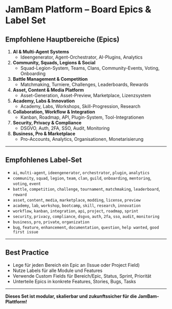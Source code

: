 # JamBam Platform – Board Epics & Label Set

## Empfohlene Hauptbereiche (Epics)

1. **AI & Multi-Agent Systems**
   - Ideengenerator, Agent-Orchestrator, AI-Plugins, Analytics
2. **Community, Squads, Legions & Social**
   - Squad-Legion-System, Teams, Clans, Community-Events, Voting, Onboarding
3. **Battle Management & Competition**
   - Matchmaking, Turniere, Challenges, Leaderboards, Rewards
4. **Asset, Content & Media Platform**
   - Asset-Generation, Asset-Preview, Marketplace, Lizenzsystem
5. **Academy, Labs & Innovation**
   - Academy, Labs, Workshops, Skill-Progression, Research
6. **Collaboration, Workflow & Integration**
   - Kanban, Roadmap, API, Plugin-System, Tool-Integrationen
7. **Security, Privacy & Compliance**
   - DSGVO, Auth, 2FA, SSO, Audit, Monitoring
8. **Business, Pro & Marketplace**
   - Pro-Accounts, Analytics, Organisationen, Monetarisierung

---

## Empfohlenes Label-Set

- `ai`, `multi-agent`, `ideengenerator`, `orchestrator`, `plugin`, `analytics`
- `community`, `squad`, `legion`, `team`, `clan`, `guild`, `onboarding`, `mentoring`, `voting`, `event`
- `battle`, `competition`, `challenge`, `tournament`, `matchmaking`, `leaderboard`, `reward`
- `asset`, `content`, `media`, `marketplace`, `modding`, `license`, `preview`
- `academy`, `lab`, `workshop`, `bootcamp`, `skill`, `research`, `innovation`
- `workflow`, `kanban`, `integration`, `api`, `project`, `roadmap`, `sprint`
- `security`, `privacy`, `compliance`, `dsgvo`, `auth`, `2fa`, `sso`, `audit`, `monitoring`
- `business`, `pro`, `private`, `organization`
- `bug`, `feature`, `enhancement`, `documentation`, `question`, `help wanted`, `good first issue`

---

## Best Practice
- Lege für jeden Bereich ein Epic an (Issue oder Project Field)
- Nutze Labels für alle Module und Features
- Verwende Custom Fields für Bereich/Epic, Status, Sprint, Priorität
- Unterteile Epics in konkrete Features, Stories, Bugs, Tasks

---

**Dieses Set ist modular, skalierbar und zukunftssicher für die JamBam-Plattform!** 